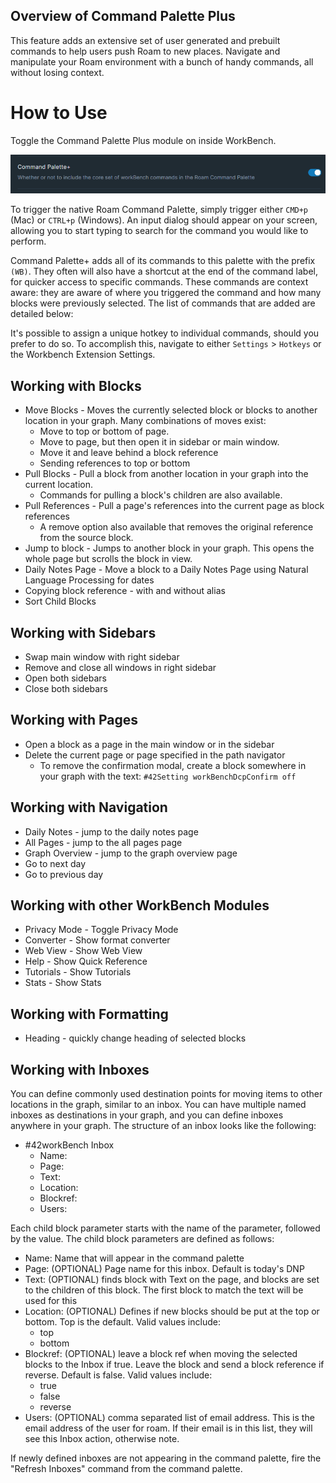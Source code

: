 ## **Overview of Command Palette Plus**

This feature adds an extensive set of user generated and prebuilt commands to help users push Roam to new places. Navigate and manipulate your Roam environment with a bunch of handy commands, all without losing context.

# **How to Use**

Toggle the Command Palette Plus module on inside WorkBench.

![](media/toggle-command-palette-plus.png)

To trigger the native Roam Command Palette, simply trigger either `CMD+p` (Mac) or `CTRL+p` (Windows). An input dialog should appear on your screen, allowing you to start typing to search for the command you would like to perform.

Command Palette+ adds all of its commands to this palette with the prefix `(WB)`. They often will also have a shortcut at the end of the command label, for quicker access to specific commands. These commands are context aware: they are aware of where you triggered the command and how many blocks were previously selected. The list of commands that are added are detailed below:

It's possible to assign a unique hotkey to individual commands, should you prefer to do so. To accomplish this, navigate to either `Settings` > `Hotkeys` or the Workbench Extension Settings.

## Working with Blocks

- Move Blocks - Moves the currently selected block or blocks to another location in your graph. Many combinations of moves exist:
  - Move to top or bottom of page.
  - Move to page, but then open it in sidebar or main window.
  - Move it and leave behind a block reference
  - Sending references to top or bottom
- Pull Blocks - Pull a block from another location in your graph into the current location.
  - Commands for pulling a block's children are also available.
- Pull References - Pull a page's references into the current page as block references
  - A remove option also available that removes the original reference from the source block.
- Jump to block - Jumps to another block in your graph. This opens the whole page but scrolls the block in view.
- Daily Notes Page - Move a block to a Daily Notes Page using Natural Language Processing for dates
- Copying block reference - with and without alias
- Sort Child Blocks

## Working with Sidebars

- Swap main window with right sidebar
- Remove and close all windows in right sidebar
- Open both sidebars
- Close both sidebars

## Working with Pages

- Open a block as a page in the main window or in the sidebar
- Delete the current page or page specified in the path navigator
  - To remove the confirmation modal, create a block somewhere in your graph with the text: `#42Setting workBenchDcpConfirm off`

## Working with Navigation

- Daily Notes - jump to the daily notes page
- All Pages - jump to the all pages page
- Graph Overview - jump to the graph overview page
- Go to next day
- Go to previous day

## Working with other WorkBench Modules

- Privacy Mode - Toggle Privacy Mode
- Converter - Show format converter
- Web View - Show Web View
- Help - Show Quick Reference
- Tutorials - Show Tutorials
- Stats - Show Stats

## Working with Formatting

- Heading - quickly change heading of selected blocks

## Working with Inboxes

You can define commonly used destination points for moving items to other locations in the graph, similar to an inbox. You can have multiple named inboxes as destinations in your graph, and you can define inboxes anywhere in your graph. The structure of an inbox looks like the following:

- #42workBench Inbox
  - Name:
  - Page:
  - Text:
  - Location:
  - Blockref:
  - Users:

Each child block parameter starts with the name of the parameter, followed by the value. The child block parameters are defined as follows:

- Name: Name that will appear in the command palette
- Page: (OPTIONAL) Page name for this inbox. Default is today's DNP
- Text: (OPTIONAL) finds block with Text on the page, and blocks are set to the children of this block. The first block to match the text will be used for this
- Location: (OPTIONAL) Defines if new blocks should be put at the top or bottom. Top is the default. Valid values include:
  - top
  - bottom
- Blockref: (OPTIONAL) leave a block ref when moving the selected blocks to the Inbox if true. Leave the block and send a block reference if reverse. Default is false. Valid values include:
  - true
  - false
  - reverse
- Users: (OPTIONAL) comma separated list of email address. This is the email address of the user for roam. If their email is in this list, they will see this Inbox action, otherwise note.

If newly defined inboxes are not appearing in the command palette, fire the "Refresh Inboxes" command from the command palette.
